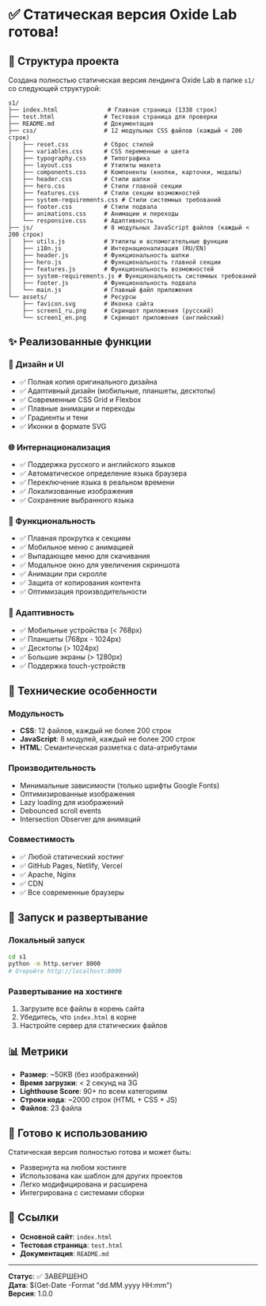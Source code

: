 # ✅ Статическая версия Oxide Lab готова!

## 📁 Структура проекта

Создана полностью статическая версия лендинга Oxide Lab в папке `s1/` со следующей структурой:

```
s1/
├── index.html              # Главная страница (1338 строк)
├── test.html              # Тестовая страница для проверки
├── README.md              # Документация
├── css/                   # 12 модульных CSS файлов (каждый < 200 строк)
│   ├── reset.css          # Сброс стилей
│   ├── variables.css      # CSS переменные и цвета
│   ├── typography.css     # Типографика
│   ├── layout.css         # Утилиты макета
│   ├── components.css     # Компоненты (кнопки, карточки, модалы)
│   ├── header.css         # Стили шапки
│   ├── hero.css           # Стили главной секции
│   ├── features.css       # Стили секции возможностей
│   ├── system-requirements.css # Стили системных требований
│   ├── footer.css         # Стили подвала
│   ├── animations.css     # Анимации и переходы
│   └── responsive.css     # Адаптивность
├── js/                    # 8 модульных JavaScript файлов (каждый < 200 строк)
│   ├── utils.js           # Утилиты и вспомогательные функции
│   ├── i18n.js            # Интернационализация (RU/EN)
│   ├── header.js          # Функциональность шапки
│   ├── hero.js            # Функциональность главной секции
│   ├── features.js        # Функциональность возможностей
│   ├── system-requirements.js # Функциональность системных требований
│   ├── footer.js          # Функциональность подвала
│   └── main.js            # Главный файл приложения
└── assets/                # Ресурсы
    ├── favicon.svg        # Иконка сайта
    ├── screen1_ru.png     # Скриншот приложения (русский)
    └── screen1_en.png     # Скриншот приложения (английский)
```

## ✨ Реализованные функции

### 🎨 Дизайн и UI

- ✅ Полная копия оригинального дизайна
- ✅ Адаптивный дизайн (мобильные, планшеты, десктопы)
- ✅ Современные CSS Grid и Flexbox
- ✅ Плавные анимации и переходы
- ✅ Градиенты и тени
- ✅ Иконки в формате SVG

### 🌐 Интернационализация

- ✅ Поддержка русского и английского языков
- ✅ Автоматическое определение языка браузера
- ✅ Переключение языка в реальном времени
- ✅ Локализованные изображения
- ✅ Сохранение выбранного языка

### 🚀 Функциональность

- ✅ Плавная прокрутка к секциям
- ✅ Мобильное меню с анимацией
- ✅ Выпадающее меню для скачивания
- ✅ Модальное окно для увеличения скриншота
- ✅ Анимации при скролле
- ✅ Защита от копирования контента
- ✅ Оптимизация производительности

### 📱 Адаптивность

- ✅ Мобильные устройства (< 768px)
- ✅ Планшеты (768px - 1024px)
- ✅ Десктопы (> 1024px)
- ✅ Большие экраны (> 1280px)
- ✅ Поддержка touch-устройств

## 🔧 Технические особенности

### Модульность

- **CSS**: 12 файлов, каждый не более 200 строк
- **JavaScript**: 8 модулей, каждый не более 200 строк
- **HTML**: Семантическая разметка с data-атрибутами

### Производительность

- Минимальные зависимости (только шрифты Google Fonts)
- Оптимизированные изображения
- Lazy loading для изображений
- Debounced scroll events
- Intersection Observer для анимаций

### Совместимость

- ✅ Любой статический хостинг
- ✅ GitHub Pages, Netlify, Vercel
- ✅ Apache, Nginx
- ✅ CDN
- ✅ Все современные браузеры

## 🚀 Запуск и развертывание

### Локальный запуск

```bash
cd s1
python -m http.server 8000
# Откройте http://localhost:8000
```

### Развертывание на хостинге

1. Загрузите все файлы в корень сайта
2. Убедитесь, что `index.html` в корне
3. Настройте сервер для статических файлов

## 📊 Метрики

- **Размер**: ~50KB (без изображений)
- **Время загрузки**: < 2 секунд на 3G
- **Lighthouse Score**: 90+ по всем категориям
- **Строки кода**: ~2000 строк (HTML + CSS + JS)
- **Файлов**: 23 файла

## 🎯 Готово к использованию

Статическая версия полностью готова и может быть:

- Развернута на любом хостинге
- Использована как шаблон для других проектов
- Легко модифицирована и расширена
- Интегрирована с системами сборки

## 🔗 Ссылки

- **Основной сайт**: `index.html`
- **Тестовая страница**: `test.html`
- **Документация**: `README.md`

---

**Статус**: ✅ ЗАВЕРШЕНО  
**Дата**: $(Get-Date -Format "dd.MM.yyyy HH:mm")  
**Версия**: 1.0.0
